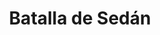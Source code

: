 ﻿---
title: "Batalla de Sedán"
permalink: periodes_671.html
layout: periode
dataInici: 1940-05-12
dataFi: 1940-05-15
sidebar: periodes
pares:
  - id: 670
    title: "Batalla de Francia"
    dataInici: "(1940-05-10)"
    dataFi: "(1940-06-25)"

fills:
jocsPrincipals:
jocsEscenaris:
  - title: "War of Tanks: France 1940 – The Breakthrough at Dinant"
    bggId: 169720

  - title: "GD '40"
    bggId: 4201
    dataInici: 
    dataFi: 

jocsEpoca:
jocsEpocaEscenaris:
---
